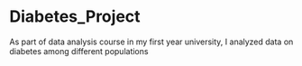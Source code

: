 # Diabetes_Project
As part of data analysis course in my first year university, I analyzed data on diabetes among different populations
